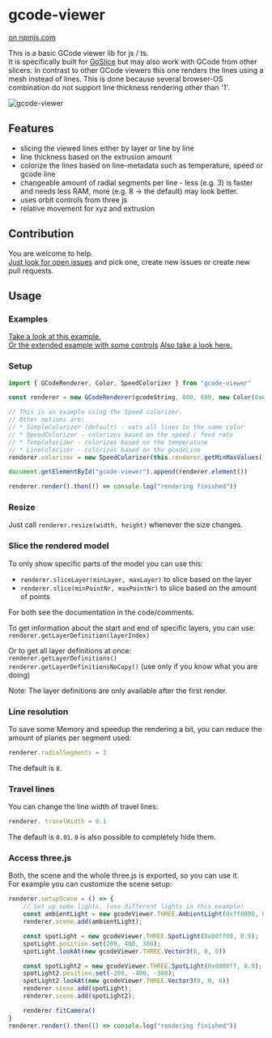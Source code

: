 # gcode-viewer

[on npmjs.com](https://www.npmjs.com/package/gcode-viewer)

This is a basic GCode viewer lib for js / ts.  
It is specifically built for [GoSlice](https://github.com/aligator/GoSlice) but may also work with GCode from other slicers.
In contrast to other GCode viewers this one renders the lines using a mesh instead of lines. This is done because 
several browser-OS combination do not support line thickness rendering other than '1'.

![gcode-viewer](gcode-viewer.png)

## Features

* slicing the viewed lines either by layer or line by line
* line thickness based on the extrusion amount
* colorize the lines based on line-metadata such as temperature, speed or gcode line
* changeable amount of radial segments per line - less (e.g. 3) is faster and needs less RAM, more (e.g. 8 -> the default) may look better.
* uses orbit controls from three js
* relative movement for xyz and extrusion

## Contribution
You are welcome to help.  
[Just look for open issues](https://github.com/aligator/gcode-viewer/issues) and pick one, create new issues or create new pull requests.

## Usage
### Examples
[Take a look at this example.](example/index.html)  
[Or the extended example with some controls](example/extended.html)
[Also take a look here.](https://github.com/aligator/dev/blob/main/src/windows/gCodeViewer.tsx)

### Setup

```js
import { GCodeRenderer, Color, SpeedColorizer } from "gcode-viewer"

const renderer = new GCodeRenderer(gcodeString, 800, 600, new Color(0x808080))

// This is an example using the Speed colorizer.
// Other options are:
// * SimpleColorizer (default) - sets all lines to the same color
// * SpeedColorizer - colorizes based on the speed / feed rate
// * TempColorizer - colorizes based on the temperature
// * LineColorizer - colorizes based on the gcodeLine
renderer.colorizer = new SpeedColorizer(this.renderer.getMinMaxValues().minSpeed || 0, this.renderer.getMinMaxValues().maxSpeed)

document.getElementById("gcode-viewer").append(renderer.element())

renderer.render().then(() => console.log("rendering finished"))
```

### Resize
Just call `renderer.resize(width, height)` whenever the size changes.

### Slice the rendered model
To only show specific parts of the model you can use this:
* `renderer.sliceLayer(minLayer, maxLayer)` to slice based on the layer
* `renderer.slice(minPointNr, maxPointNr)` to slice based on the amount of points

For both see the documentation in the code/comments.

To get information about the start and end of specific layers, you can use:  
`renderer.getLayerDefinition(layerIndex)`

Or to get all layer definitions at once:  
`renderer.getLayerDefinitions()`  
`renderer.getLayerDefinitionsNoCopy()` (use only if you know what you are doing)

Note: The layer definitions are only available after the first render.

### Line resolution
To save some Memory and speedup the rendering a bit, you can reduce
the amount of planes per segment used:

```js
renderer.radialSegments = 3
```
The default is `8`.

### Travel lines
You can change the line width of travel lines:
```js
renderer. travelWidth = 0.1
```
The default is `0.01`. `0` is also possible to completely hide them.

### Access three.js
Both, the scene and the whole three.js is exported, so you can use it.  
For example you can customize the scene setup:

```js
renderer.setupScene = () => {
    // Set up some lights. (use different lights in this example)
    const ambientLight = new gcodeViewer.THREE.AmbientLight(0xff0000, 0.5);
    renderer.scene.add(ambientLight);

    const spotLight = new gcodeViewer.THREE.SpotLight(0x00ff00, 0.9);
    spotLight.position.set(200, 400, 300);
    spotLight.lookAt(new gcodeViewer.THREE.Vector3(0, 0, 0))

    const spotLight2 = new gcodeViewer.THREE.SpotLight(0x0000ff, 0.9);
    spotLight2.position.set(-200, -400, -300);
    spotLight2.lookAt(new gcodeViewer.THREE.Vector3(0, 0, 0))
    renderer.scene.add(spotLight);
    renderer.scene.add(spotLight2);

    renderer.fitCamera()
}
renderer.render().then(() => console.log("rendering finished"))
```
